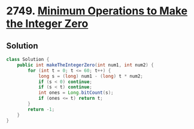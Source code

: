 # 2749. [Minimum Operations to Make the Integer Zero](https://leetcode.com/problems/minimum-operations-to-make-the-integer-zero/description/?envType=daily-question&envId=2025-09-05)

## Solution

```java
class Solution {
    public int makeTheIntegerZero(int num1, int num2) {
        for (int t = 0; t <= 60; t++) {
            long s = (long) num1 - (long) t * num2;
            if (s < 0) continue;
            if (s < t) continue;
            int ones = Long.bitCount(s);
            if (ones <= t) return t;
        }
        return -1;
    }
}
```
